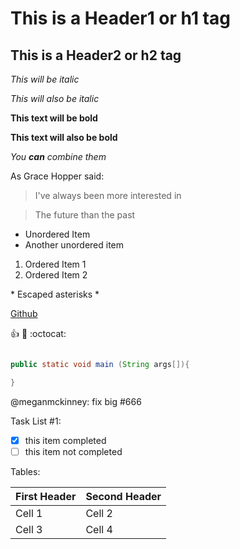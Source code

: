 # This is a Header1 or h1 tag
## This is a Header2 or h2 tag

*This will be italic*

_This will also be italic_

**This text will be bold**

__This text will also be bold__

*You **can** combine them*

As Grace Hopper said:

>I've always been more interested in

>The future than the past

* Unordered Item
* Another unordered item

1. Ordered Item 1
2. Ordered Item 2

\* Escaped asterisks \*

[Github](http://github.com)

:+1: :metal: :octocat:

```java

public static void main (String args[]){

}

```

@meganmckinney: fix big #666

Task List #1:
- [x] this item completed
- [ ] this item not completed

Tables: 

First Header | Second Header
-------------|--------------
Cell 1       | Cell 2
Cell 3       | Cell 4

